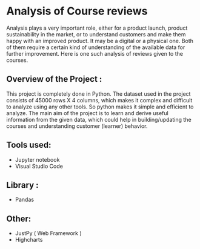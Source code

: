 # Analysis of Course reviews
Analysis plays a very important role, either for a product launch, product sustainability in the market, or to understand customers and make them happy with an improved product. It may be a digital or a physical one. Both of them require a certain kind of understanding of the available data for further improvement. Here is one such analysis of reviews given to the courses.
## Overview of the Project :
This project is completely done in Python. The dataset used in the project consists of 45000 rows X 4 columns, which makes it complex and difficult to analyze using any other tools. So python makes it simple and efficient to analyze. The main aim of the project is to learn and derive useful information from the given data, which could help in building/updating the courses and understanding customer (learner) behavior.
## Tools used:
- Jupyter notebook
- Visual Studio Code
## Library :
- Pandas
## Other:
- JustPy ( Web Framework )
- Highcharts
